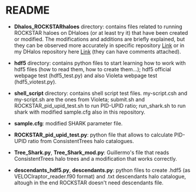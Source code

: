 # README

* **Dhalos_ROCKSTARhaloes** directory: contains files related to running ROCKSTAR haloes on DHaloes (or at least try it) that have been created or modified. The modifications and additions are briefly explained, but they can be observed more accurately in specific repository [Link](https://github.com/angel-chandro/DHalos_ROCKSTARhalos) or in my DHalos repository here [Link](https://github.com/angel-chandro/DHalos) (they can have comments attached).

* **hdf5** directory: contains python files to start learning how to work with hdf5 files (how to read them, how to create them...); hdf5 official webpage test (hdf5_test.py) and also Violeta webpage test (hdf5_viotest.py).

* **shell_script** directory: contains shell script test files. my-script.csh and my-script.sh are the ones from Violeta; submit.sh and ROCKSTAR_pid_upid_test.sh to run PID-UPID ratio; run_shark.sh to run shark with modified sample.cfg also in this repository.

* **sample.cfg**: modified SHARK parameter file.

* **ROCKSTAR_pid_upid_test.py**: python file that allows to calculate PID-UPID ratio from ConsistentTrees halo catalogues.

* **Tree_Shark.py**, **Tree_Shark_mod.py**: Guillermo's file that reads ConsistentTrees halo trees and a modification that works correctly.

* **descendants_hdf5.py**, **descendants.py**: python files to create .hdf5 (as VELOCIraptor_reader.f90 format) and .txt descendants halo catalogue, altough in the end ROCKSTAR doesn't need descendants file.